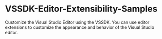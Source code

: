 # VSSDK-Editor-Extensibility-Samples
Customize the Visual Studio Editor using the VSSDK. You can use editor extensions to customize the appearance and behavior of the Visual Studio editor. 
